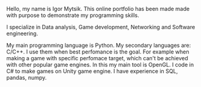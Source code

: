 Hello, 
my name is Igor Mytsik. This online portfolio has been made made with purpose to demonstrate my programming skills.

I specialize in Data analysis, Game development, Networking and Software engineering.

My main programming language is Python. My secondary languages are: C/C++. 
I use them when best perfomance is the goal. For example when making a game with specific 
perfomace target, which can't be achieved with other popular game engines. In this my main tool is OpenGL.
I code in C# to make games on Unity game engine.
I have experience in SQL, pandas, numpy.
